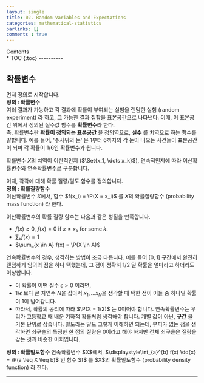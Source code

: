 ```yaml
---
layout: single
title: 02. Random Variables and Expectations
categories: mathematical-statistics
parlinks: []
comments : true
---
```

<div id="toc">
Contents
</div>
* TOC
{:toc}
----------

## 확률변수
먼저 정의로 시작합니다. 
<span style="display:block" class="math_item">
    <b class="math_item_title">정의 : 확률변수</b>  
    여러 결과가 가능하고 각 결과에 확률이 부여되는 실험을 랜덤한 실험 (random experiment) 라 하고, 그 가능한 결과 집합을 표본공간으로 나타낸다. 이때, 이 표본공간 위에서 정의된 실수값 함수를 <b>확률변수</b>라 한다. 
</span> 
즉, 확률변수란 **확률이 정의되는 표본공간** 을 정의역으로, **실수** 를 치역으로 하는 함수를 말합니다. 예를 들어, '주사위의 눈' 은 1부터 6까지의 각 눈이 나오는 사건들이 표본공간이 되며 각 확률이 1/6인 확률변수가 됩니다.

확률변수 $X$의 치역이 이산적인지 ($\Set{x_1, \dots x_k}$), 연속적인지에 따라 이산확률변수와 연속확률변수로 구분합니다. 

이때, 각각에 대해 확률 질량/밀도 함수를 정의합니다. 
<span style="display:block" class="math_item">
<b class="math_item_title">정의 : 확률질량함수</b>  
이산확률변수 $X$에서, 함수 $f(x_i) = \P(X = x_i)$ 를 $X$의 확률질량함수 (probability mass function) 라 한다.  
</span> 

이산확률변수의 확률 질량 함수는 다음과 같은 성질을 만족합니다. 
- $f(x) \geq 0$, $f(x) = 0$ if $x \neq x_k$ for some $k$.  
- $\sum_{x} f(x) = 1$
- $\sum_{x \in A} f(x) = \P(X \in A)$

연속확률변수의 경우, 생각하는 방법이 조금 다릅니다. 예를 들어 $[0, 1]$ 구간에서 완전히 랜덤하게 임의의 점을 하나 택했는데, 그 점이 정확히 $1/2$ 일 확률을 얼마라고 하더라도 이상합니다. 
- 이 확률이 어떤 실수 $\epsilon > 0$ 이라면, 
- $1/\epsilon$ 보다 큰 자연수 $N$을 잡아서 $x_1, \dots x_N$을 생각할 때 택한 점이 이들 중 하나일 확률이 1이 넘어갑니다. 
- 따라서, 확률의 공리에 따라 $\P(X = 1/2)$ 는 0이어야 합니다.
연속확률변수는 우리가 고등학교 때 배운 기하적 확률처럼 생각해야 합니다. 개별 값이 아닌, **구간** 을 기본 단위로 삼습니다. 밀도라는 말도 그렇게 이해하면 되는데, 부피가 없는 점을 생각하면 쇠구슬의 특정한 한 점의 질량은 0이라고 해야 하지만 전체 쇠구슬은 질량을 갖는 것과 비슷한 이치입니다. 

<span style="display:block" class="math_item">
<b class="math_item_title">정의 : 확률밀도함수</b>  
연속확률변수 $X$에서, $\displaystyle\int_{a}^{b} f(x) \dd{x} = \P(a \leq X \leq b)$ 인 함수 $f$ 를 $X$의 확률밀도함수 (probability density function) 라 한다.  
</span> 

------